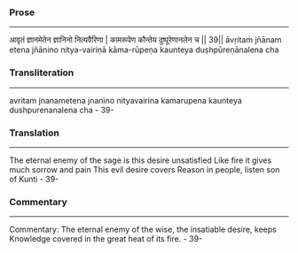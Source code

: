 ### Prose 
 --- 
आवृतं ज्ञानमेतेन ज्ञानिनो नित्यवैरिणा |
कामरूपेण कौन्तेय दुष्पूरेणानलेन च || 39||
āvṛitaṁ jñānam etena jñānino nitya-vairiṇā
kāma-rūpeṇa kaunteya duṣhpūreṇānalena cha

### Transliteration 
 --- 
avritam jnanametena jnanino nityavairina kamarupena kaunteya dushpurenanalena cha - 39-

### Translation 
 --- 
The eternal enemy of the sage is this desire unsatisfied Like fire it gives much sorrow and pain This evil desire covers Reason in people, listen son of Kunti - 39-

### Commentary 
 --- 
Commentary: The eternal enemy of the wise, the insatiable desire, keeps Knowledge covered in the great heat of its fire. - 39-